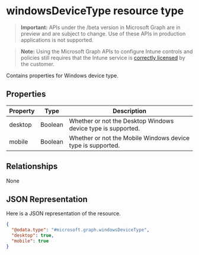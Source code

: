 ﻿# windowsDeviceType resource type

> **Important:** APIs under the /beta version in Microsoft Graph are in preview and are subject to change. Use of these APIs in production applications is not supported.

> **Note:** Using the Microsoft Graph APIs to configure Intune controls and policies still requires that the Intune service is [correctly licensed](https://go.microsoft.com/fwlink/?linkid=839381) by the customer.

Contains properties for Windows device type.
## Properties
|Property|Type|Description|
|---|---|---|
|desktop|Boolean|Whether or not the Desktop Windows device type is supported.|
|mobile|Boolean|Whether or not the Mobile Windows device type is supported.|

## Relationships
None
## JSON Representation
Here is a JSON representation of the resource.
<!-- {
  "blockType": "resource",
  "keyProperty": "id",
  "@odata.type": "microsoft.graph.windowsDeviceType"
}
-->
```json
{
  "@odata.type": "#microsoft.graph.windowsDeviceType",
  "desktop": true,
  "mobile": true
}
```



